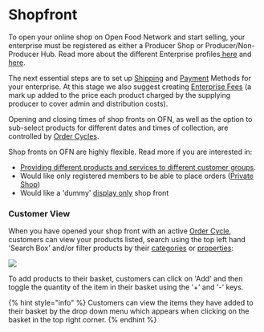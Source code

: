 # Shopfront

To open your online shop on Open Food Network and start selling, your enterprise must be registered as either a Producer Shop or Producer/Non-Producer Hub.  Read more about the different Enterprise profiles[ here](../../your-quick-start-on-ofn-given-who-you-are.md) and [here](../enterprise-profile/).

The next essential steps are to set up [Shipping](shipping-methods.md) and [Payment](payment-methods.md) Methods for your enterprise.  At this stage we also suggest creating [Enterprise Fees](enterprise-fees.md) \(a mark up added to the price each product charged by the supplying producer to cover admin and distribution costs\).

Opening and closing times of shop fronts on OFN, as well as the option to sub-select products for different dates and times of collection, are controlled by [Order Cycles](order-cycle/).

Shop fronts on OFN are highly flexible. Read more if you are interested in:

* [Providing different products and services to different customer groups](customer-management-and-conditional-displays-prices/).
* Would like only registered members to be able to place orders \([Private Shop](private-shopfront.md)\)
* Would like a 'dummy' [display only](display-only-order-cycles.md) shop front

### Customer View

When you have opened your shop front with an active [Order Cycle](order-cycle/), customers can view your products listed, search using the top left hand 'Search Box' and/or filter products by their [categories](../products-1/) or [properties](../products-1/product-properties.md):

![](../../.gitbook/assets/shopping2.gif)

To add products to their basket, customers can click on 'Add' and then toggle the quantity of the item in their basket using the '+' and '-' keys.

{% hint style="info" %}
Customers can view the items they have added to their basket by the drop down menu which appears when clicking on the basket in the top right corner.
{% endhint %}

